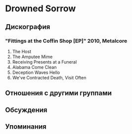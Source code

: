 # Drowned Sorrow



## Дискография

### "Fittings at the Coffin Shop [EP]" 2010, Metalcore

1. The Host
2. The Amputee Mime
3. Receiving Presents at a Funeral
4. Alabama Come Clean
5. Deception Waves Hello
6. We've Contracted Death, Visit Often


## Отношения с другими группами


## Обсуждения


## Упоминания


